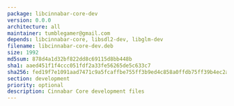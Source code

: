 ```yaml
---
package: libcinnabar-core-dev
version: 0.0.0
architecture: all
maintainer: tumblegamer@gmail.com
depends: libcinnabar-core, libsdl2-dev, libglm-dev
filename: libcinnabar-core-dev.deb
size: 1992
md5sum: 878d4a1d32bf822dd8c69115d8bb448b
sha1: aaed451f1f4ccc051fdf2a33fe56265de5c633c7
sha256: fed19f7e1091aad7471c9a5fcaffbe755ff3b9ed4c858a0ffdb75ff39b4ec2ab
section: development
priority: optional
description: Cinnabar Core development files
---
```

